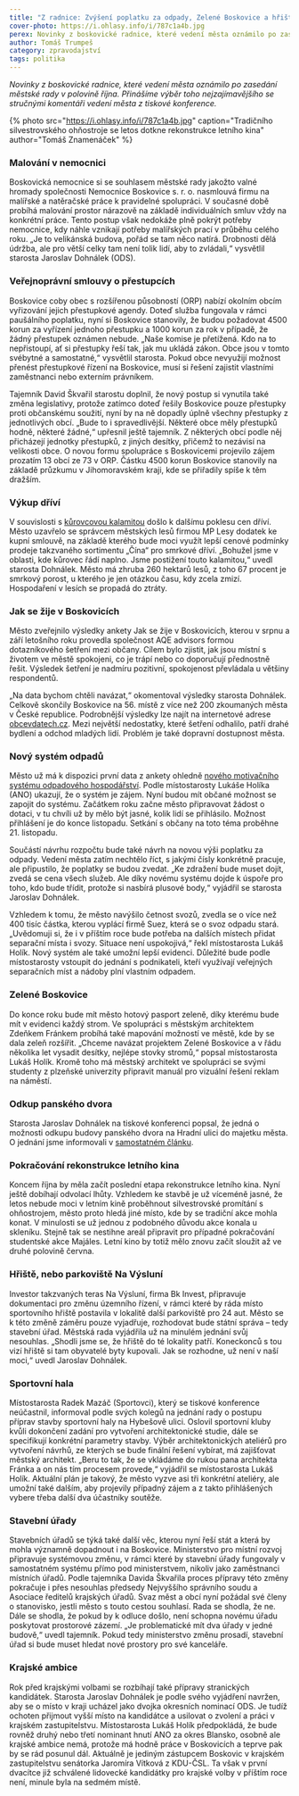 ```yaml
---
title: "Z radnice: Zvýšení poplatku za odpady, Zelené Boskovice a hřiště Na Výsluní"
cover-photo: https://i.ohlasy.info/i/787c1a4b.jpg
perex: Novinky z boskovické radnice, které vedení města oznámilo po zasedání městské rady v polovině října.
author: Tomáš Trumpeš
category: zpravodajství
tags: politika
---
```


*Novinky z boskovické radnice, které vedení města oznámilo po zasedání městské rady v polovině října. Přinášíme výběr toho nejzajímavějšího se stručnými komentáři vedení města z tiskové konference.*

{% photo src="https://i.ohlasy.info/i/787c1a4b.jpg" caption="Tradičního silvestrovského ohňostroje se letos dotkne rekonstrukce letního kina" author="Tomáš Znamenáček" %}

### Malování v nemocnici

Boskovická nemocnice si se souhlasem městské rady jakožto valné hromady společnosti Nemocnice Boskovice s. r. o. nasmlouvá firmu na malířské a natěračské práce k pravidelné spolupráci. V současné době probíhá malování prostor nárazově na základě individuálních smluv vždy na konkrétní práce. Tento postup však nedokáže plně pokrýt potřeby nemocnice, kdy náhle vznikají potřeby malířských prací v průběhu celého roku. „Je to velikánská budova, pořád se tam něco natírá. Drobnosti dělá údržba, ale pro větší celky tam není tolik lidí, aby to zvládali,“ vysvětlil starosta Jaroslav Dohnálek (ODS).

### Veřejnoprávní smlouvy o přestupcích

Boskovice coby obec s rozšířenou působností (ORP) nabízí okolním obcím vyřizování jejich přestupkové agendy. Doteď služba fungovala v rámci paušálního poplatku, nyní si Boskovice stanovily, že budou požadovat 4500 korun za vyřízení jednoho přestupku a 1000 korun za rok v případě, že žádný přestupek oznámen nebude. „Naše komise je přetížená. Kdo na to nepřistoupí, ať si přestupky řeší tak, jak mu ukládá zákon. Obce jsou v tomto svébytné a samostatné,“ vysvětlil starosta. Pokud obce nevyužijí možnost přenést přestupkové řízení na Boskovice, musí si řešení zajistit vlastními zaměstnanci nebo externím právníkem.

Tajemník David Škvařil starostu doplnil, že nový postup si vynutila také změna legislativy, protože zatímco doteď řešily Boskovice pouze přestupky proti občanskému soužití, nyní by na ně dopadly úplně všechny přestupky z jednotlivých obcí. „Bude to i spravedlivější. Některé obce měly přestupků hodně, některé žádné,“ upřesnil ještě tajemník. Z některých obcí podle něj přicházejí jednotky přestupků, z jiných desítky, přičemž to nezávisí na velikosti obce. O novou formu spolupráce s Boskovicemi projevilo zájem prozatím 13 obcí ze 73 v ORP.  Částku 4500 korun Boskovice stanovily na základě průzkumu v Jihomoravském kraji, kde se přiřadily spíše k těm dražším.

### Výkup dříví

V souvislosti s [kůrovcovou kalamitou](https://ohlasy.info/clanky/2018/08/rozhovor-minx.html) došlo k dalšímu poklesu cen dříví. Město uzavřelo se správcem městských lesů firmou MP Lesy dodatek ke kupní smlouvě, na základě kterého bude moci využít lepší cenové podmínky prodeje takzvaného sortimentu „Čína“ pro smrkové dříví. „Bohužel jsme v oblasti, kde kůrovec řádí naplno. Jsme postižení touto kalamitou,“ uvedl starosta Dohnálek. Město má zhruba 260 hektarů lesů, z toho 67 procent je smrkový porost, u kterého je jen otázkou času, kdy zcela zmizí. Hospodaření v lesích se propadá do ztráty.

### Jak se žije v Boskovicích

Město zveřejnilo výsledky ankety Jak se žije v Boskovicích, kterou v srpnu a září letošního roku provedla společnost AQE advisors formou dotazníkového šetření mezi občany. Cílem bylo zjistit, jak jsou místní s životem ve městě spokojeni, co je trápí nebo co doporučují přednostně řešit. Výsledek šetření je nadmíru pozitivní, spokojenost převládala u většiny respondentů.

„Na data bychom chtěli navázat,“ okomentoval výsledky starosta Dohnálek. Celkově skončily Boskovice na 56. místě z více než 200 zkoumaných města v České republice. Podrobnější výsledky lze najít na internetové adrese [obcevdatech.cz](https://www.obcevdatech.cz/boskovice). Mezi největší nedostatky, které šetření odhalilo, patří drahé bydlení a odchod mladých lidí. Problém je také dopravní dostupnost města.

### Nový systém odpadů

Město už má k dispozici první data z ankety ohledně [nového motivačního systému odpadového hospodářství](https://ohlasy.info/clanky/2019/09/levnejsi-odpad.html). Podle místostarosty Lukáše Holíka (ANO) ukazují, že o systém je zájem. Nyní budou mít občané možnost se zapojit do systému. Začátkem roku začne město připravovat žádost o dotaci, v tu chvíli už by mělo být jasné, kolik lidí se přihlásilo. Možnost přihlášení je do konce listopadu. Setkání s občany na toto téma proběhne 21. listopadu.

Součástí návrhu rozpočtu bude také návrh na novou výši poplatku za odpady. Vedení města zatím nechtělo říct, s jakými čísly konkrétně pracuje, ale připustilo, že poplatky se budou zvedat. „Ke zdražení bude muset dojít, zvedá se cena všech služeb. Ale díky novému systému dojde k úspoře pro toho, kdo bude třídit, protože si nasbírá plusové body,“ vyjádřil se starosta Jaroslav Dohnálek.

Vzhledem k tomu, že město navýšilo četnost svozů, zvedla se o více než 400 tisíc částka, kterou vyplácí firmě Suez, která se o svoz odpadu stará. „Uvědomuji si, že i v příštím roce bude potřeba na dalších místech přidat separační místa i svozy. Situace není uspokojivá,“ řekl místostarosta Lukáš Holík. Nový systém ale také umožní lepší evidenci. Důležité bude podle místostarosty vstoupit do jednání s podnikateli, kteří využívají veřejných separačních míst a nádoby plní vlastním odpadem.

### Zelené Boskovice

Do konce roku bude mít město hotový pasport zeleně, díky kterému bude mít v evidenci každý strom. Ve spolupráci s městským architektem Zdeňkem Fránkem probíhá také mapování možností ve městě, kde by se dala zeleň rozšířit. „Chceme navázat projektem Zelené Boskovice a v řádu několika let vysadit desítky, nejlépe stovky stromů,“ popsal místostarosta Lukáš Holík. Kromě toho má městský architekt ve spolupráci se svými studenty z plzeňské univerzity připravit manuál pro vizuální řešení reklam na náměstí.

### Odkup panského dvora

Starosta Jaroslav Dohnálek na tiskové konferenci popsal, že jedná o možnosti odkupu budovy panského dvora na Hradní ulici do majetku města. O jednání jsme informovali v [samostatném článku](https://ohlasy.info/clanky/2019/10/pansky-dvur-koupe.html).

### Pokračování rekonstrukce letního kina

Koncem října by měla začít poslední etapa rekonstrukce letního kina. Nyní ještě dobíhají odvolací lhůty. Vzhledem ke stavbě je už víceméně jasné, že letos nebude moci v letním kině proběhnout silvestrovské promítání s ohňostrojem, město proto hledá jiné místo, kde by se tradiční akce mohla konat. V minulosti se už jednou z podobného důvodu akce konala u skleníku. Stejně tak se nestihne areál připravit pro případné pokračování studentské akce Majáles. Letní kino by totiž mělo znovu začít sloužit až ve druhé polovině června.

### Hřiště, nebo parkoviště Na Výsluní

Investor takzvaných teras Na Výsluní, firma Bk Invest, připravuje dokumentaci pro změnu územního řízení, v rámci které by ráda místo sportovního hřiště postavila v lokalitě další parkoviště pro 24 aut. Město se k této změně záměru pouze vyjadřuje, rozhodovat bude státní správa – tedy stavební úřad. Městská rada vyjádřila už na minulém jednání svůj nesouhlas. „Shodli jsme se, že hřiště do té lokality patří. Koneckonců s tou vizí hřiště si tam obyvatelé byty kupovali. Jak se rozhodne, už není v naší moci,“ uvedl Jaroslav Dohnálek.

### Sportovní hala

Místostarosta Radek Mazáč (Sportovci), který se tiskové konference neúčastnil, informoval podle svých kolegů na jednání rady o postupu příprav stavby sportovní haly na Hybešově ulici. Oslovil sportovní kluby kvůli dokončení zadání pro vytvoření architektonické studie, dále se specifikují konkrétní parametry stavby. Výběr architektonických ateliérů pro vytvoření návrhů, ze kterých se bude finální řešení vybírat, má zajišťovat městský architekt. „Beru to tak, že se vkládáme do rukou pana architekta Fránka a on nás tím procesem provede,“ vyjádřil se místostarosta Lukáš Holík. Aktuální plán je takový, že město vyzve asi tři konkrétní ateliéry, ale umožní také dalším, aby projevily případný zájem a z takto přihlášených vybere třeba další dva účastníky soutěže.

### Stavební úřady

Stavebních úřadů se týká také další věc, kterou nyní řeší stát a která by mohla významně dopadnout i na Boskovice. Ministerstvo pro místní rozvoj připravuje systémovou změnu, v rámci které by stavební úřady fungovaly v samostatném systému přímo pod ministerstvem, nikoliv jako zaměstnanci místních úřadů. Podle tajemníka Davida Škvařila proces přípravy této změny pokračuje i přes nesouhlas předsedy Nejvyššího správního soudu a Asociace ředitelů krajských úřadů. Svaz měst a obcí nyní požádal své členy o stanovisko, jestli město s touto cestou souhlasí. Rada se shodla, že ne. Dále se shodla, že pokud by k odluce došlo, není schopna novému úřadu poskytovat prostorové zázemí. „Je problematické mít dva úřady v jedné budově,“ uvedl tajemník. Pokud tedy ministerstvo změnu prosadí, stavební úřad si bude muset hledat nové prostory pro své kanceláře.

### Krajské ambice

Rok před krajskými volbami se rozbíhají také přípravy stranických kandidátek. Starosta Jaroslav Dohnálek je podle svého vyjádření navržen, aby se o místo v kraji ucházel jako dvojka okresních nominací ODS. Je tudíž ochoten přijmout vyšší místo na kandidátce a usilovat o zvolení a práci v krajském zastupitelstvu. Místostarosta Lukáš Holík předpokládá, že bude rovněž druhý nebo třetí nominant hnutí ANO za okres Blansko, osobně ale krajské ambice nemá, protože má hodně práce v Boskovicích a teprve pak by se rád posunul dál. Aktuálně je jediným zástupcem Boskovic v krajském zastupitelstvu senátorka Jaromíra Vítková z KDU-ČSL. Ta však v první dvacítce již schválené lidovecké kandidátky pro krajské volby v příštím roce není, minule byla na sedmém místě.

